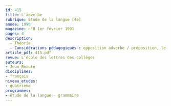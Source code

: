 ```yaml
---
id: 415
title: L’adverbe  
rubrique: Étude de la langue [4e]
annee: 1990
magazine: n°8 1er février 1991
pages: 4
description: 
  – Théorie
  – Considérations pédagogiques : opposition adverbe / préposition, le problème orthographique des adverbes en « -ment », l’équivalence adverbe en « -ment » / nom annoncé par la préposition, transformation verbe + adverbe en nom + adjectif, adverbe de phrase / adverbe de mot
article_pdf: 415.pdf
revue: L’école des lettres des collèges
auteurs:
- Jean Beauté
disciplines:
- français
niveau_etudes:
- quatrième
programmes:
- étude de la langue - grammaire
---
```

